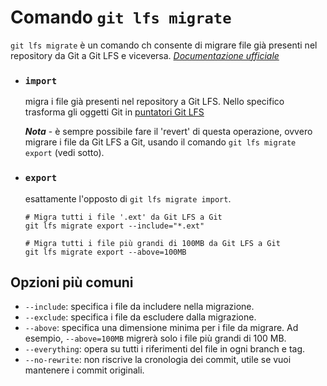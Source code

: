 # Comando `git lfs migrate`

`git lfs migrate` è un comando  ch consente di migrare file già presenti nel repository da Git a Git LFS e viceversa. [*Documentazione ufficiale*](https://github.com/git-lfs/git-lfs/blob/main/docs/man/git-lfs-migrate.adoc)

- ### `import`
  migra i file già presenti nel repository a Git LFS. Nello specifico trasforma gli oggetti Git in [puntatori Git LFS](https://docs.github.com/en/repositories/working-with-files/managing-large-files/about-git-large-file-storage?versionId=free-pro-team%40latest&productId=repositories&restPage=managing-your-repositorys-settings-and-features%2Cmanaging-repository-settings%2Cmanaging-git-lfs-objects-in-archives-of-your-repository#pointer-file-format)


    ***Nota*** - è sempre possibile fare il 'revert' di questa operazione, ovvero migrare i file da Git LFS a Git, usando il comando `git lfs migrate export` (vedi sotto).

- ### `export`
  esattamente l'opposto di `git lfs migrate import`.
  ```shell
  # Migra tutti i file '.ext' da Git LFS a Git
  git lfs migrate export --include="*.ext"

  # Migra tutti i file più grandi di 100MB da Git LFS a Git
  git lfs migrate export --above=100MB
  ```

## Opzioni più comuni
- `--include`: specifica i file da includere nella migrazione.
- `--exclude`: specifica i file da escludere dalla migrazione.
- `--above`: specifica una dimensione minima per i file da migrare. Ad esempio, `--above=100MB` migrerà solo i file più grandi di 100 MB.
- `--everything`: opera su tutti i riferimenti del file in ogni branch e tag.
- `--no-rewrite`: non riscrive la cronologia dei commit, utile se vuoi mantenere i commit originali.



